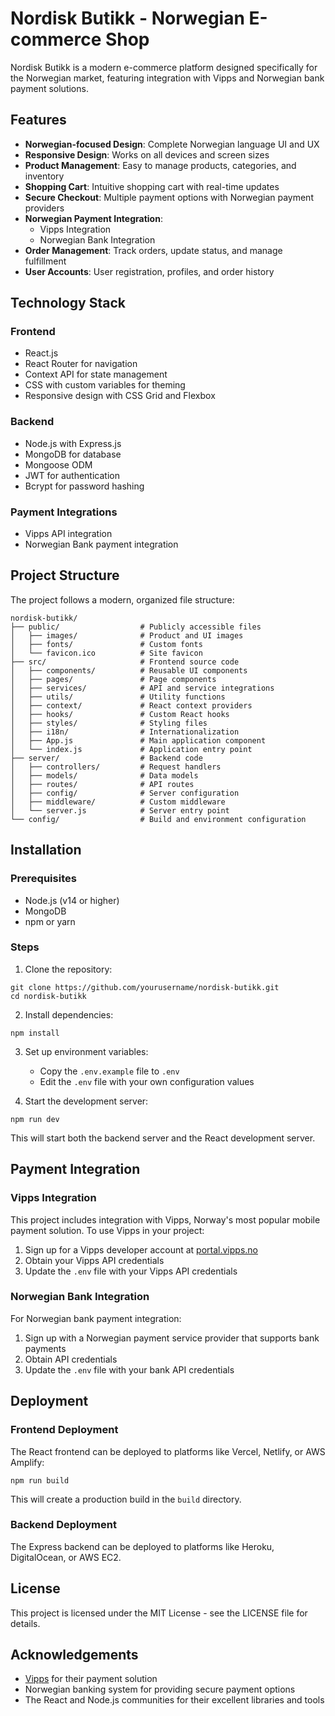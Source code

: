 # Nordisk Butikk - Norwegian E-commerce Shop

Nordisk Butikk is a modern e-commerce platform designed specifically for the Norwegian market, featuring integration with Vipps and Norwegian bank payment solutions.

## Features

- **Norwegian-focused Design**: Complete Norwegian language UI and UX
- **Responsive Design**: Works on all devices and screen sizes
- **Product Management**: Easy to manage products, categories, and inventory
- **Shopping Cart**: Intuitive shopping cart with real-time updates
- **Secure Checkout**: Multiple payment options with Norwegian payment providers
- **Norwegian Payment Integration**:
  - Vipps Integration
  - Norwegian Bank Integration
- **Order Management**: Track orders, update status, and manage fulfillment
- **User Accounts**: User registration, profiles, and order history

## Technology Stack

### Frontend
- React.js
- React Router for navigation
- Context API for state management
- CSS with custom variables for theming
- Responsive design with CSS Grid and Flexbox

### Backend
- Node.js with Express.js
- MongoDB for database
- Mongoose ODM
- JWT for authentication
- Bcrypt for password hashing

### Payment Integrations
- Vipps API integration
- Norwegian Bank payment integration

## Project Structure

The project follows a modern, organized file structure:

```
nordisk-butikk/
├── public/                  # Publicly accessible files
│   ├── images/              # Product and UI images
│   ├── fonts/               # Custom fonts
│   └── favicon.ico          # Site favicon
├── src/                     # Frontend source code
│   ├── components/          # Reusable UI components
│   ├── pages/               # Page components
│   ├── services/            # API and service integrations
│   ├── utils/               # Utility functions
│   ├── context/             # React context providers
│   ├── hooks/               # Custom React hooks
│   ├── styles/              # Styling files
│   ├── i18n/                # Internationalization
│   ├── App.js               # Main application component
│   └── index.js             # Application entry point
├── server/                  # Backend code
│   ├── controllers/         # Request handlers
│   ├── models/              # Data models
│   ├── routes/              # API routes
│   ├── config/              # Server configuration
│   ├── middleware/          # Custom middleware
│   └── server.js            # Server entry point
└── config/                  # Build and environment configuration
```

## Installation

### Prerequisites
- Node.js (v14 or higher)
- MongoDB
- npm or yarn

### Steps

1. Clone the repository:
```
git clone https://github.com/yourusername/nordisk-butikk.git
cd nordisk-butikk
```

2. Install dependencies:
```
npm install
```

3. Set up environment variables:
   - Copy the `.env.example` file to `.env`
   - Edit the `.env` file with your own configuration values

4. Start the development server:
```
npm run dev
```

This will start both the backend server and the React development server.

## Payment Integration

### Vipps Integration

This project includes integration with Vipps, Norway's most popular mobile payment solution. To use Vipps in your project:

1. Sign up for a Vipps developer account at [portal.vipps.no](https://portal.vipps.no)
2. Obtain your Vipps API credentials
3. Update the `.env` file with your Vipps API credentials

### Norwegian Bank Integration

For Norwegian bank payment integration:

1. Sign up with a Norwegian payment service provider that supports bank payments
2. Obtain API credentials
3. Update the `.env` file with your bank API credentials

## Deployment

### Frontend Deployment
The React frontend can be deployed to platforms like Vercel, Netlify, or AWS Amplify:

```
npm run build
```

This will create a production build in the `build` directory.

### Backend Deployment
The Express backend can be deployed to platforms like Heroku, DigitalOcean, or AWS EC2.

## License

This project is licensed under the MIT License - see the LICENSE file for details.

## Acknowledgements

- [Vipps](https://vipps.no) for their payment solution
- Norwegian banking system for providing secure payment options
- The React and Node.js communities for their excellent libraries and tools
